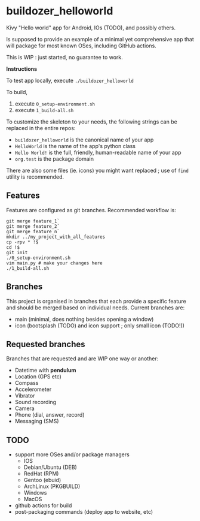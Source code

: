 # buildozer_helloworld
Kivy "Hello world" app for Android, IOs (TODO), and possibly others.

Is supposed to provide an example of a minimal yet comprehensive app that will package for most known OSes, including GitHub actions.

This is WIP : just started, no guarantee to work.


**Instructions**

To test app locally, execute `./buildozer_helloworld`

To build,

1. execute `0_setup-environment.sh`
2. execute `1_build-all.sh`

To customize the skeleton to your needs, the following strings can be replaced in the entire repos:

* `buildozer_helloworld` is the canonical name of your app
* `HelloWorld` is the name of the app's python class
* `Hello World!` is the full, friendly, human-readable name of your app
* `org.test` is the package domain

There are also some files (ie. icons) you might want replaced ; use of `find` utility is recommended.

## Features

Features are configured as git branches. Recommended workflow is:

```
git merge feature_1`
git merge feature_2`
git merge feature_n`
mkdir ../my_project_with_all_features
cp -rpv * !$
cd !$
git init
./0_setup-environment.sh
vim main.py # make your changes here
./1_build-all.sh
```

## Branches

This project is organised in branches that each provide a specific feature and should be merged based on individual needs. Current branches are:

* main (minimal, does nothing besides opening a window)
* icon (bootsplash (TODO) and icon support ; only small icon (TODO!))

## Requested branches

Branches that are requested and are WIP one way or another:

* Datetime with **pendulum**
* Location (GPS etc)
* Compass
* Accelerometer
* Vibrator
* Sound recording
* Camera
* Phone (dial, answer, record)
* Messaging (SMS)

## TODO

* support more OSes and/or package managers
    * IOS
    * Debian/Ubuntu (DEB)
    * RedHat (RPM)
    * Gentoo (ebuid)
    * ArchLinux (PKGBUILD)
    * Windows
    * MacOS
* github actions for build
* post-packaging commands (deploy app to website, etc)
